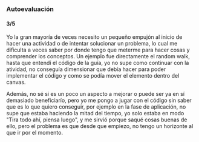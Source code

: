 ### Autoevaluación
#### 3/5

Yo la gran mayoría de veces necesito un pequeño empujón al inicio de hacer una actividad o de intentar solucionar un problema, lo cual me dificulta a veces saber por donde tengo que meterme para hacer cosas y comprender los conceptos. Un ejemplo fue directamente el random walk, hasta que entendí el código de la guía, yo no supe como continuar con la atividad, no conseguía dimensionar que debía hacer para poder implementar el código y como se podía mover el elemento dentro del canvas.

Además, no sé si es un poco un aspecto a mejorar o puede ser ya en sí demasiado beneficiarío, pero yo me pongo a jugar con el código sin saber que es lo que quiero conseguir, por ejemplo en la fase de aplicación, no supe que estaba haciendo la mitad del tiempo, yo solo estaba en modo "Tira todo ahí, piensa luego", y me sirvió porque saqué cosas buenas de ello, pero el problema es que desde que empiezo, no tengo un horizonte al que ir por el momento.
